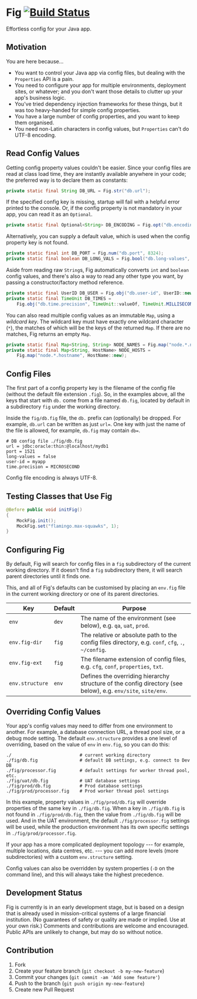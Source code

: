 # Fig [![Build Status][travis-status]][travis]
[travis-status]: https://travis-ci.org/willhains/fig.svg?branch=master
[travis]: https://travis-ci.org/willhains/fig

Effortless config for your Java app.

## Motivation

You are here because...

- You want to control your Java app via config files, but dealing with the `Properties` API is a pain.
- You need to configure your app for multiple environments, deployment sites, or whatever; and you don't want those details to clutter up your app's business logic.
- You've tried dependency injection frameworks for these things, but it was too heavy-handed for simple config properties.
- You have a large number of config properties, and you want to keep them organised.
- You need non-Latin characters in config values, but `Properties` can't do UTF-8 encoding.

## Read Config Values

Getting config property values couldn't be easier. Since your config files are read at class load time, they are instantly available anywhere in your code; the preferred way is to declare them as constants:

```java
private static final String DB_URL = Fig.str("db.url");
```

If the specified config key is missing, startup will fail with a helpful error printed to the console. Or, if the config property is not mandatory in your app, you can read it as an `Optional`.

```java
private static final Optional<String> DB_ENCODING = Fig.opt("db.encoding");
```

Alternatively, you can supply a default value, which is used when the config property key is not found.

```java
private static final int DB_PORT = Fig.num("db.port", 8324);
private static final boolean DB_LONG_VALS = Fig.bool("db.long-values", true);
```

Aside from reading raw `String`s, Fig automatically converts `int` and `boolean` config values, and there's also a way to read any other type you want, by passing a constructor/factory method reference.

```java
private static final UserID DB_USER = Fig.obj("db.user-id", UserID::new);
private static final TimeUnit DB_TIMES =
	Fig.obj("db.time.precision", TimeUnit::valueOf, TimeUnit.MILLISECOND);
```

You can also read multiple config values as an immutable `Map`, using a *wildcard key*. The wildcard key must have exactly one wildcard character (`*`), the matches of which will be the keys of the returned `Map`. If there are no matches, Fig returns an empty `Map`.

```java
private static final Map<String, String> NODE_NAMES = Fig.map("node.*.name");
private static final Map<String, HostName> NODE_HOSTS =
	Fig.map("node.*.hostname", HostName::new);
```

## Config Files

The first part of a config property key is the filename of the config file (without the default file extension `.fig`). So, in the examples above, all the keys that start with `db.` come from a file named `db.fig`, located by default in a subdirectory `fig` under the working directory.

Inside the `fig/db.fig` file, the `db.` prefix can (optionally) be dropped. For example, `db.url` can be written as just `url=`. One key with just the name of the file is allowed, for example, `db.fig` may contain `db=`.

```properties
# DB config file ./fig/db.fig
url = jdbc:oracle:thin:@localhost/mydb1
port = 1521
long-values = false
user-id = myapp
time.precision = MICROSECOND
```

Config file encoding is always UTF-8.

## Testing Classes that Use Fig

```java
@Before public void initFig()
{
	MockFig.init();
	MockFig.set("flamingo.max-squawks", 1);
}
```

## Configuring Fig

By default, Fig will search for config files in a `fig` subdirectory of the current working directory. If it doesn't find a `fig` subdirectory there, it will search parent directories until it finds one.

This, and all of Fig's defaults can be customised by placing an `env.fig` file in the current working directory or one of its parent directories.

| Key             | Default | Purpose |
|-----------------|---------|---------|
| `env`           | `dev`   | The name of the environment (see below), e.g. `qa`, `uat`, `prod`. |
| `env.fig-dir`   | `fig`   | The relative or absolute path to the config files directory, e.g. `conf`, `cfg`, `.`, `~/config`. |
| `env.fig-ext`   | `fig`   | The filename extension of config files, e.g. `cfg`, `conf`, `properties`, `txt`. |
| `env.structure` | `env`   | Defines the overriding hierarchy structure of the config directory (see below), e.g. `env/site`, `site/env`. |

## Overriding Config Values

Your app's config values may need to differ from one environment to another. For example, a database connection URL, a thread pool size, or a debug mode setting. The default `env.structure` provides a one level of overriding, based on the value of `env` in `env.fig`, so you can do this:

```
./                          # current working directory
./fig/db.fig                # default DB settings, e.g. connect to Dev DB
./fig/processor.fig         # default settings for worker thread pool, etc.
./fig/uat/db.fig            # UAT database settings
./fig/prod/db.fig           # Prod database settings
./fig/prod/processor.fig    # Prod worker thread pool settings
```

In this example, property values in `./fig/prod/db.fig` will override properties of the same key in `./fig/db.fig`. When a key in `./fig/db.fig` is not found in `./fig/prod/db.fig`, then the value from `./fig/db.fig` will be used. And in the UAT environment, the default `./fig/processor.fig` settings will be used, while the production environment has its own specific settings in `./fig/prod/processor.fig`.

If your app has a more complicated deployment topology --- for example, multiple locations, data centres, etc. --- you can add more levels (more subdirectories) with a custom `env.structure` setting.

Config values can also be overridden by system properties (`-D` on the command line), and this will always take the highest precedence.

## Development Status

Fig is currently is in an early development stage, but is based on a design that is already used in mission-critical systems of a large financial institution. (No guarantees of safety or quality are made or implied. Use at your own risk.) Comments and contributions are welcome and encouraged. Public APIs are unlikely to change, but may do so without notice.

## Contribution

1. Fork
2. Create your feature branch (`git checkout -b my-new-feature`)
3. Commit your changes (`git commit -am 'Add some feature'`)
4. Push to the branch (`git push origin my-new-feature`)
5. Create new Pull Request
